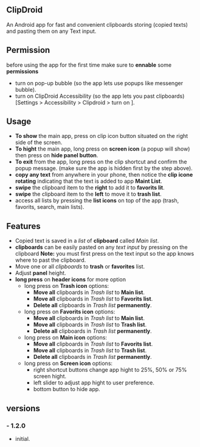 ## ClipDroid
An Android app for fast and convenient clipboards storing (copied texts) and pasting them on any Text input.

## Permission
before using the app for the first time make sure to **ennable** some **permissions**
- turn on pop-up bubble (so the app lets use popups like messenger bubble).
- turn on ClipDroid Accessibility (so the app lets you past clipboards) 
  [Settings > Accessibility > Clipdroid > turn on ].

## Usage
- **To show** the main app, press on clip icon button situated on the right side of the screen.
- **To hight** the main app, long press on **screen icon** (a popup will show) then press on **hide panel button**.
- **To exit** from the app, long press on the clip shortcut and confirm the popup message. (make sure the app is hidden first by the step above).
- **copy any text** from anywhere in your phone, then notice the **clip icone rotating** indicating that the text is added to app **Maint List**.
- **swipe** the clipboard item to the **right** to add it to **favorits lit**.
- **swipe** the clipboard item to the **left** to move it to **trash list**.
- access all lists by pressing the **list icons** on top of the app (trash, favorits, search, main lists).

## Features
- Copied text is saved in a *list* of **clipboard** called *Main list*.
- **clipboards** can be easily pasted on any *text input* by pressing on the clipboard 
  **Note:** you must first press on the text input so the app knows where to past the clipboard.
- Move one or all *clipboards* to **trash** or **favorites** list.
- Adjust **panel** height.
- **long press** on **header icons** for more option
     - long press on **Trash icon** options:
          - **Move all** clipboards in *Trash list* to **Main list**.
          - **Move all** clipboards in *Trash list* to **Favorits list**.
          - **Delete all** clipboards in *Trash list* **permanently**.
     - long press on **Favorits icon** options:
          - **Move all** clipboards in *Trash list* to **Main list**.
          - **Move all** clipboards in *Trash list* to **Trash list**.
          - **Delete all** clipboards in *Trash list* **permanently**.
     - long press on **Main icon** options:
          - **Move all** clipboards in *Trash list* to **Favorits list**.
          - **Move all** clipboards in *Trash list* to **Trash list**.
          - **Delete all** clipboards in *Trash list* **permanently**.    
     - long press on **Screen icon** options:
          - right shortcut buttons change app hight to 25%, 50% or 75% screen hight. 
          - left slider to adjust app hight to user preference.
          - bottom button to hide app. 
## versions
   ### - 1.2.0
   - initial. 
